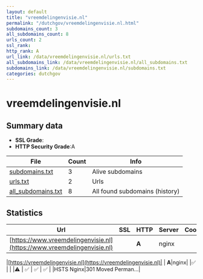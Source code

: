 ```yaml
---
layout: default
title: "vreemdelingenvisie.nl"
permalink: "/dutchgov/vreemdelingenvisie.nl.html"
subdomains_count: 3
all_subdomains_count: 8
urls_count: 2
ssl_rank: 
http_rank: A
url_link: /data/vreemdelingenvisie.nl/urls.txt
all_subdomains_link: /data/vreemdelingenvisie.nl/all_subdomains.txt
subdomains_link: /data/vreemdelingenvisie.nl/subdomains.txt
categories: dutchgov
---
```



# vreemdelingenvisie.nl
## Summary data


 - **SSL Grade**:
 - **HTTP Security Grade**:A


| File       | Count | Info |
|------------|-------|------|
|[subdomains.txt](/data/vreemdelingenvisie.nl/subdomains.txt)|3|Alive subdomains|
|[urls.txt](/data/vreemdelingenvisie.nl/urls.txt)|2|Urls|
|[all_subdomains.txt](/data/vreemdelingenvisie.nl/all_subdomains.txt)|8|All found subdomains (history)|


## Statistics


| Url | SSL | HTTP | Server | Cookie | HSTS | CORS | CTO | CSP | XFO | XXP | RP |FP| Tech |Title |
|--------|-------|-------|------|------|------|------|------|------|------|------|------|------|------|------|
|[https://www.vreemdelingenvisie.nl](https://www.vreemdelingenvisie.nl)| | **A**|nginx| |:white_check_mark: | | |:warning: | :white_check_mark: | :white_check_mark: | :white_check_mark: | |HSTS Nginx||


|[https://vreemdelingenvisie.nl](https://vreemdelingenvisie.nl)| | **A**|nginx| |:white_check_mark: | | |:warning: | :white_check_mark: | :white_check_mark: | :white_check_mark: | |HSTS Nginx|301 Moved Perman...|

